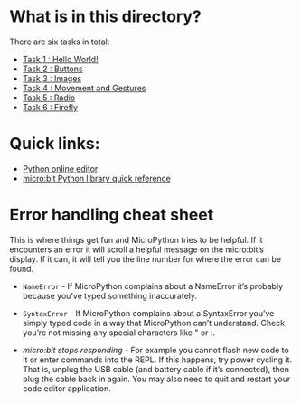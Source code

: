 # What is in this directory?
There are six tasks in total:

* [Task 1 : Hello World!](task1.md)
* [Task 2 : Buttons](task2.md)
* [Task 3 : Images](task3.md)
* [Task 4 : Movement and Gestures](task4.md)
* [Task 5 : Radio](task5.md)
* [Task 6 : Firefly](task6.md)

# Quick links:

* [Python online editor](http://python.microbit.org/v/1)
* [micro:bit Python library quick reference](http://microbit-micropython.readthedocs.io/en/latest/index.html)

# Error handling cheat sheet

This is where things get fun and MicroPython tries to be helpful. If it encounters an error it will scroll a helpful message on the micro:bit’s display. If it can, it will tell you the line number for where the error can be found.

* `NameError` - If MicroPython complains about a NameError it’s probably because you’ve typed something inaccurately.

* `SyntaxError` - If MicroPython complains about a SyntaxError you’ve simply typed code in a way that MicroPython can’t understand. Check you’re not missing any special characters like " or :.

* *micro:bit stops responding* - For example you cannot flash new code to it or enter commands into the REPL. If this happens, try power cycling it. That is, unplug the USB cable (and battery cable if it’s connected), then plug the cable back in again. You may also need to quit and restart your code editor application.
